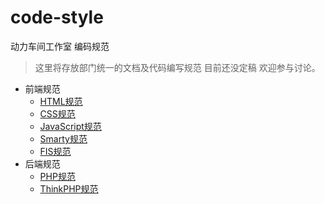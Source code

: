 code-style
==========
动力车间工作室 编码规范

> 这里将存放部门统一的文档及代码编写规范 目前还没定稿 欢迎参与讨论。

* 前端规范
  * [HTML规范](./HTML.md)
  * [CSS规范](./CSS.md)
  * [JavaScript规范](./JAVASCRIPT.md)
  * [Smarty规范](./SMARTY.md)
  * [FIS规范](./FIS.md)
* 后端规范
  * [PHP规范](./PHP.md)
  * [ThinkPHP规范](./THINKPHP.md)
